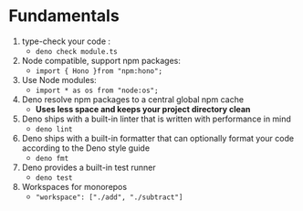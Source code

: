 # Fundamentals

1. type-check your code : 
    - `deno check module.ts`
2. Node compatible, support npm packages: 
    - `import { Hono }from "npm:hono";`
3. Use Node modules:
    - `import * as os from "node:os";`
4. Deno resolve npm packages to a central global npm cache
    - **Uses less space and keeps your project directory clean**
5. Deno ships with a built-in linter that is written with performance in mind
    - `deno lint`
6. Deno ships with a built-in formatter that can optionally format your code according to the Deno style guide
    - `deno fmt`
7. Deno provides a built-in test runner
    - `deno test`
8. Workspaces for monorepos
    - `"workspace": ["./add", "./subtract"]`
